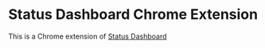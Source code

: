 Status Dashboard Chrome Extension
=======

This is a Chrome extension of [Status Dashboard](https://github.com/obazoud/statusdashboard)

